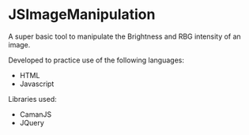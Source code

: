 # JSImageManipulation
A super basic tool to manipulate the Brightness and RBG intensity of an image.

Developed to practice use of the following languages:
- HTML
- Javascript

Libraries used:
- CamanJS
- JQuery
